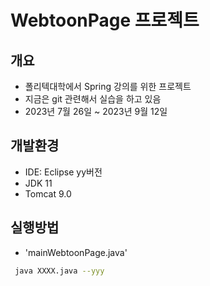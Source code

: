 # WebtoonPage 프로젝트

## 개요

- 폴리텍대학에서  Spring 강의를 위한 프로젝트
- 지금은 git 관련해서 실습을 하고 있음
- 2023년 7월 26일 ~ 2023년 9월 12일

## 개발환경

- IDE: Eclipse yy버전
- JDK 11
- Tomcat 9.0

## 실행방법

- 'mainWebtoonPage.java'
```bash
 java XXXX.java --yyy
```